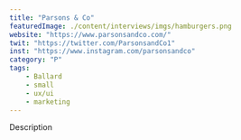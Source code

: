 ```yaml
---
title: "Parsons & Co"
featuredImage: ./content/interviews/imgs/hamburgers.png
website: "https://www.parsonsandco.com/"
twit: "https://twitter.com/ParsonsandCo1"
inst: "https://www.instagram.com/parsonsandco"
category: "P"
tags:
    - Ballard
    - small
    - ux/ui
    - marketing
---
```


Description
